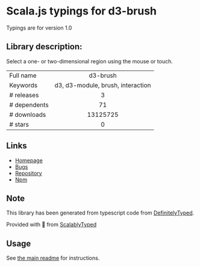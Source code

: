 
# Scala.js typings for d3-brush

Typings are for version 1.0

## Library description:
Select a one- or two-dimensional region using the mouse or touch.

|                    |                 |
| ------------------ | :-------------: |
| Full name          | d3-brush |
| Keywords           | d3, d3-module, brush, interaction |
| # releases         | 3 |
| # dependents       | 71 |
| # downloads        | 13125725 |
| # stars            | 0 |

## Links
- [Homepage](https://d3js.org/d3-brush/)
- [Bugs](https://github.com/d3/d3-brush/issues)
- [Repository](https://github.com/d3/d3-brush)
- [Npm](https://www.npmjs.com/package/d3-brush)
    


## Note
This library has been generated from typescript code from [DefinitelyTyped](https://definitelytyped.org).

Provided with :purple_heart: from [ScalablyTyped](https://github.com/oyvindberg/ScalablyTyped)

## Usage
See [the main readme](../../readme.md) for instructions.


